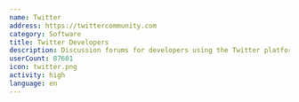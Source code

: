 ```yaml
---
name: Twitter
address: https://twittercommunity.com
category: Software
title: Twitter Developers
description: Discussion forums for developers using the Twitter platform and APIs
userCount: 87601
icon: twitter.png
activity: high
language: en
---
```

